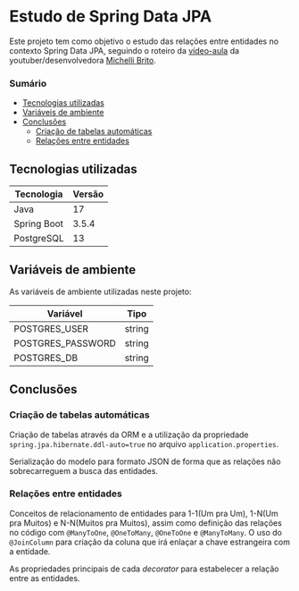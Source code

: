 # Estudo de Spring Data JPA

Este projeto tem como objetivo o estudo das relações entre entidades no contexto Spring Data JPA, seguindo o roteiro da [vídeo-aula](https://www.youtube.com/watch?v=Ca30sv9EbLo) da youtuber/desenvolvedora [Michelli Brito](https://www.youtube.com/@MichelliBrito).


### Sumário

- [Tecnologias utilizadas](#tecnologias-utilizadas)
- [Variáveis de ambiente](#variáveis-de-ambiente)
- [Conclusões](#conclusões)
  - [Criação de tabelas automáticas](#criação-de-tabelas-automáticas)
  - [Relações entre entidades](#relações-entre-entidades)

## Tecnologias utilizadas

| Tecnologia  | Versão |
|-------------|--------|
| Java        |     17 |
| Spring Boot |  3.5.4 |
| PostgreSQL  |     13 |

## Variáveis de ambiente

As variáveis de ambiente utilizadas neste projeto:

| Variável          | Tipo   |
|-------------------|--------|
| POSTGRES_USER     | string |
| POSTGRES_PASSWORD | string |
| POSTGRES_DB       | string |

## Conclusões

### Criação de tabelas automáticas

Criação de tabelas através da ORM e a utilização da propriedade `spring.jpa.hibernate.ddl-auto=true` no arquivo `application.properties`.

Serialização do modelo para formato JSON de forma que as relações não sobrecarreguem a busca das entidades.

### Relações entre entidades

Conceitos de relacionamento de entidades para 1-1(Um pra Um), 1-N(Um pra Muitos) e N-N(Muitos pra Muitos), assim como definição das relações no código com `@ManyToOne`, `@OneToMany`, `@OneToOne` e `@ManyToMany`. O uso do `@JoinColumn` para criação da coluna que irá enlaçar a chave estrangeira com a entidade.

As propriedades principais de cada _decorator_ para estabelecer a relação entre as entidades.

